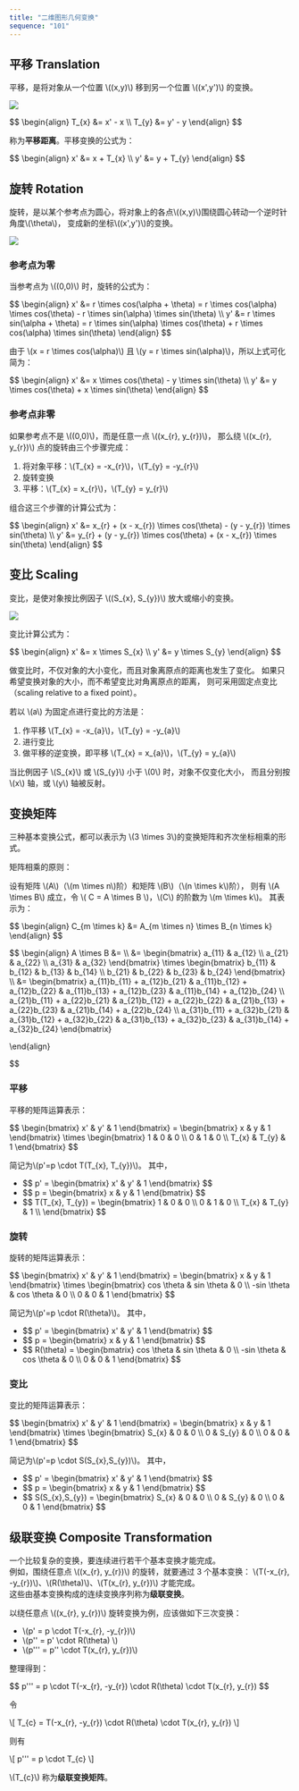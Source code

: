```yaml
---
title: "二维图形几何变换"
sequence: "101"
---
```


## 平移 Translation

<p>
平移，是将对象从一个位置 \((x,y)\) 移到另一个位置 \((x',y')\) 的变换。
</p>

![](/assets/images/math/geometry/transformation/geometry-2d-translation.svg)

<div>
$$ \begin{align}
T_{x} &= x' - x \\
T_{y} &= y' - y
\end{align} $$
</div>

称为**平移距离**。平移变换的公式为：

<div>
$$ \begin{align}
x' &= x + T_{x} \\
y' &= y + T_{y}
\end{align} $$
</div>

## 旋转 Rotation

<p>
旋转，是以某个参考点为圆心，将对象上的各点\((x,y)\)围绕圆心转动一个逆时针角度\(\theta\)，
变成新的坐标\((x',y')\)的变换。
</p>

![](/assets/images/math/geometry/transformation/geometry-2d-rotate.svg)

### 参考点为零

<p>
当参考点为 \((0,0)\) 时，旋转的公式为：
</p>

<div>
$$ \begin{align}
x' &= r \times cos(\alpha + \theta) = r \times cos(\alpha) \times cos(\theta) - r \times sin(\alpha) \times sin(\theta) \\
y' &= r \times sin(\alpha + \theta) = r \times sin(\alpha) \times cos(\theta) + r \times cos(\alpha) \times sin(\theta)
\end{align} $$
</div>

<p>
由于 \(x = r \times cos(\alpha)\) 且 \(y = r \times sin(\alpha)\)，所以上式可化简为：
</p>

<div>
$$ \begin{align}
x' &= x \times cos(\theta) - y \times sin(\theta) \\
y' &= y \times cos(\theta) + x \times sin(\theta)
\end{align} $$
</div>

### 参考点非零

<p>
如果参考点不是 \((0,0)\)，而是任意一点 \((x_{r}, y_{r})\)，
那么绕 \((x_{r}, y_{r})\) 点的旋转由三个步骤完成：
</p>

<ol>
    <li>将对象平移：\(T_{x} = -x_{r}\)，\(T_{y} = -y_{r}\)</li>
    <li>旋转变换</li>
    <li>平移：\(T_{x} = x_{r}\)，\(T_{y} = y_{r}\)</li>
</ol>

组合这三个步骤的计算公式为：

<div>
$$ \begin{align}
x' &= x_{r} + (x - x_{r}) \times cos(\theta) - (y - y_{r}) \times sin(\theta) \\
y' &= y_{r} + (y - y_{r}) \times cos(\theta) + (x - x_{r}) \times sin(\theta)
\end{align} $$
</div>

## 变比 Scaling

<p>
变比，是使对象按比例因子 \((S_{x}, S_{y})\) 放大或缩小的变换。
</p>

![](/assets/images/math/geometry/transformation/geometry-2d-scaling.svg)

变比计算公式为：

<div>
$$ \begin{align}
x' &= x \times S_{x} \\
y' &= y \times S_{y}
\end{align} $$
</div>

做变比时，不仅对象的大小变化，而且对象离原点的距离也发生了变化。
如果只希望变换对象的大小，而不希望变比对角离原点的距离，
则可采用固定点变比（scaling relative to a fixed point）。

<p>
若以 \(a\) 为固定点进行变比的方法是：
</p>

<ol>
    <li>作平移 \(T_{x} = -x_{a}\)，\(T_{y} = -y_{a}\)</li>
    <li>进行变比</li>
    <li>做平移的逆变换，即平移 \(T_{x} = x_{a}\)，\(T_{y} = y_{a}\)</li>
</ol>

<p>
当比例因子 \(S_{x}\) 或  \(S_{y}\) 小于 \(0\) 时，对象不仅变化大小，
而且分别按 \(x\) 轴，或 \(y\) 轴被反射。
</p>

## 变换矩阵

<p>
三种基本变换公式，都可以表示为 \(3 \times 3\)的变换矩阵和齐次坐标相乘的形式。
</p>

矩阵相乘的原则：

<p>
设有矩阵 \(A\)（\(m \times n\)阶）和矩阵 \(B\)（\(n \times k\)阶），
则有 \(A \times B\) 成立，令 \( C = A \times B \)，\(C\) 的阶数为 \(m \times k\)。
其表示为：
</p>

<div>
$$ \begin{align}
C_{m \times k} &= A_{m \times n} \times B_{n \times k}
\end{align} $$
</div>

<p>
$$
\begin{align}
A \times B &= \\
 &= 
\begin{bmatrix}
	a_{11} & a_{12} \\
	a_{21} & a_{22} \\
	a_{31} & a_{32}
\end{bmatrix}
\times
\begin{bmatrix}
	b_{11} & b_{12} & b_{13} & b_{14} \\
	b_{21} & b_{22} & b_{23} & b_{24}
\end{bmatrix} \\
 &=
\begin{bmatrix}
	a_{11}b_{11} + a_{12}b_{21} & a_{11}b_{12} + a_{12}b_{22} & a_{11}b_{13} + a_{12}b_{23} & a_{11}b_{14} + a_{12}b_{24} \\
	a_{21}b_{11} + a_{22}b_{21} & a_{21}b_{12} + a_{22}b_{22} & a_{21}b_{13} + a_{22}b_{23} & a_{21}b_{14} + a_{22}b_{24} \\
	a_{31}b_{11} + a_{32}b_{21} & a_{31}b_{12} + a_{32}b_{22} & a_{31}b_{13} + a_{32}b_{23} & a_{31}b_{14} + a_{32}b_{24}
\end{bmatrix}

\end{align}

$$
</p>

### 平移

平移的矩阵运算表示：

<p>
$$
\begin{bmatrix}
	x' & y' & 1
\end{bmatrix}
=
\begin{bmatrix}
	x & y & 1
\end{bmatrix}
\times
\begin{bmatrix}
	1 & 0 & 0 \\
	0 & 1 & 0 \\
	T_{x} & T_{y} & 1
\end{bmatrix}
$$
</p>

<p>
简记为\(p'=p \cdot T(T_{x}, T_{y})\)。
其中，
</p>

<ul>
    <li>
$$
p' = 
\begin{bmatrix}
	x' & y' & 1
\end{bmatrix}
$$
    </li>
    <li>
$$
p = 
\begin{bmatrix}
	x & y & 1
\end{bmatrix}
$$
    </li>
    <li>
$$
T(T_{x}, T_{y}) = 
\begin{bmatrix}
	1 & 0 & 0 \\
	0 & 1 & 0 \\
	T_{x} & T_{y} & 1 \\
\end{bmatrix}
$$
    </li>
</ul>

### 旋转

旋转的矩阵运算表示：

<p>
$$
\begin{bmatrix}
	x' & y' & 1
\end{bmatrix}
=
\begin{bmatrix}
	x & y & 1
\end{bmatrix}
\times
\begin{bmatrix}
	cos \theta & sin \theta & 0 \\
	-sin \theta & cos \theta & 0 \\
	0 & 0 & 1
\end{bmatrix}
$$
</p>

<p>
简记为\(p'=p \cdot R(\theta)\)。
其中，
</p>

<ul>
    <li>
$$
p' = 
\begin{bmatrix}
	x' & y' & 1
\end{bmatrix}
$$
    </li>
    <li>
$$
p = 
\begin{bmatrix}
	x & y & 1
\end{bmatrix}
$$
    </li>
    <li>
$$
R(\theta) = 
\begin{bmatrix}
	cos \theta & sin \theta & 0 \\
	-sin \theta & cos \theta & 0 \\
	0 & 0 & 1
\end{bmatrix}
$$
    </li>
</ul>

### 变比

变比的矩阵运算表示：

<p>
$$
\begin{bmatrix}
	x' & y' & 1
\end{bmatrix}
=
\begin{bmatrix}
	x & y & 1
\end{bmatrix}
\times
\begin{bmatrix}
	S_{x} & 0 & 0 \\
	0 & S_{y} & 0 \\
	0 & 0 & 1
\end{bmatrix}
$$
</p>

<p>
简记为\(p'=p \cdot S(S_{x},S_{y})\)。
其中，
</p>

<ul>
    <li>
$$
p' = 
\begin{bmatrix}
	x' & y' & 1
\end{bmatrix}
$$
    </li>
    <li>
$$
p = 
\begin{bmatrix}
	x & y & 1
\end{bmatrix}
$$
    </li>
    <li>
$$
S(S_{x},S_{y}) = 
\begin{bmatrix}
	S_{x} & 0 & 0 \\
	0 & S_{y} & 0 \\
	0 & 0 & 1
\end{bmatrix}
$$
    </li>
</ul>

## 级联变换 Composite Transformation

<p>
一个比较复杂的变换，要连续进行若干个基本变换才能完成。<br/>
例如，围绕任意点 \((x_{r}, y_{r})\) 的旋转，就要通过 3 个基本变换：
\(T(-x_{r}, -y_{r})\)、\(R(\theta)\)、\(T(x_{r}, y_{r})\) 才能完成。<br/>
这些由基本变换构成的连续变换序列称为<b>级联变换</b>。
</p>

<p>
以绕任意点 \((x_{r}, y_{r})\) 旋转变换为例，应该做如下三次变换：
</p>

<ul>
    <li>\(p' = p \cdot T(-x_{r}, -y_{r})\)</li>
    <li>\(p'' = p' \cdot R(\theta) \)</li>
    <li>\(p''' = p'' \cdot T(x_{r}, y_{r})\)</li>
</ul>



<p>
整理得到：
</p>

<p>
$$
p''' = p \cdot T(-x_{r}, -y_{r}) \cdot R(\theta) \cdot T(x_{r}, y_{r})
$$
</p>

令

<p>
\[
T_{c} = T(-x_{r}, -y_{r}) \cdot R(\theta) \cdot T(x_{r}, y_{r})
\]
</p>

则有

<p>
\[
p''' = p \cdot T_{c}
\]
</p>

<p>
\(T_{c}\) 称为<b>级联变换矩阵</b>。
</p>


